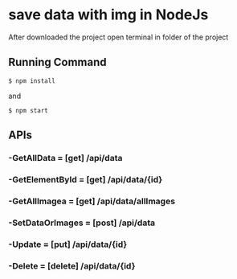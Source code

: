 # save data with img in NodeJs

After downloaded the project open terminal in folder of the project

## Running Command
```
$ npm install
```
and 
```
$ npm start
```
## APIs
### -GetAllData = [get] /api/data
### -GetElementById = [get] /api/data/{id}
### -GetAllImagea = [get] /api/data/allImages
### -SetDataOrImages = [post] /api/data
### -Update = [put] /api/data/{id}
### -Delete = [delete] /api/data/{id}

